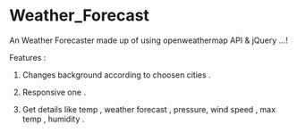 # Weather_Forecast
An Weather Forecaster made up of using openweathermap API &amp; jQuery …!

Features :

1. Changes background according to choosen cities .

2. Responsive one .

3. Get details like temp , weather forecast , pressure, wind speed , max temp , humidity .

